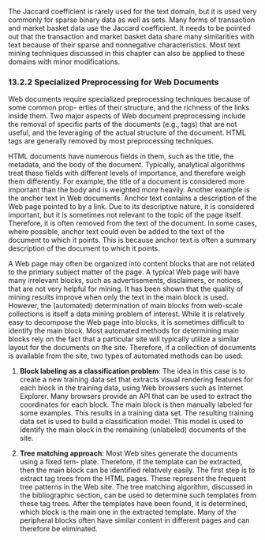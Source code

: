 
The Jaccard coefficient is rarely used for the text domain, but it is used very commonly for
sparse binary data as well as sets. Many forms of transaction and market basket data use the
Jaccard coefficient. It needs to be pointed out that the transaction and market basket data
share many similarities with text because of their sparse and nonnegative characteristics.
Most text mining techniques discussed in this chapter can also be applied to these domains
with minor modifications.

### 13.2.2 Specialized Preprocessing for Web Documents

Web documents require specialized preprocessing techniques because of some common prop-
erties of their structure, and the richness of the links inside them. Two major aspects of
Web document preprocessing include the removal of specific parts of the documents (e.g.,
tags) that are not useful, and the leveraging of the actual structure of the document. HTML
tags are generally removed by most preprocessing techniques.

HTML documents have numerous fields in them, such as the title, the metadata, and the
body of the document. Typically, analytical algorithms treat these fields with different levels
of importance, and therefore weigh them differently. For example, the title of a document is
considered more important than the body and is weighted more heavily. Another example
is the anchor text in Web documents. Anchor text contains a description of the Web page
pointed to by a link. Due to its descriptive nature, it is considered important, but it is
sometimes not relevant to the topic of the page itself. Therefore, it is often removed from
the text of the document. In some cases, where possible, anchor text could even be added to
the text of the document to which it points. This is because anchor text is often a summary
description of the document to which it points.

A Web page may often be organized into content blocks that are not related to the
primary subject matter of the page. A typical Web page will have many irrelevant blocks,
such as advertisements, disclaimers, or notices, that are not very helpful for mining. It has
been shown that the quality of mining results improve when only the text in the main block
is used. However, the (automated) determination of main blocks from web-scale collections
is itself a data mining problem of interest. While it is relatively easy to decompose the
Web page into blocks, it is sometimes difficult to identify the main block. Most automated
methods for determining main blocks rely on the fact that a particular site will typically
utilize a similar layout for the documents on the site. Therefore, if a collection of documents
is available from the site, two types of automated methods can be used:

1. **Block labeling as a classification problem**: The idea in this case is to create a new
    training data set that extracts visual rendering features for each block in the training
    data, using Web browsers such as Internet Explorer. Many browsers provide an API
    that can be used to extract the coordinates for each block. The main block is then
    manually labeled for some examples. This results in a training data set. The resulting
    training data set is used to build a classification model. This model is used to identify
    the main block in the remaining (unlabeled) documents of the site.

2. **Tree matching approach**: Most Web sites generate the documents using a fixed tem-
    plate. Therefore, if the template can be extracted, then the main block can be identified
    relatively easily. The first step is to extract tag trees from the HTML pages. These
    represent the frequent tree patterns in the Web site. The tree matching algorithm,
    discussed in the bibliographic section, can be used to determine such templates from
    these tag trees. After the templates have been found, it is determined, which block
    is the main one in the extracted template. Many of the peripheral blocks often have
    similar content in different pages and can therefore be eliminated.
